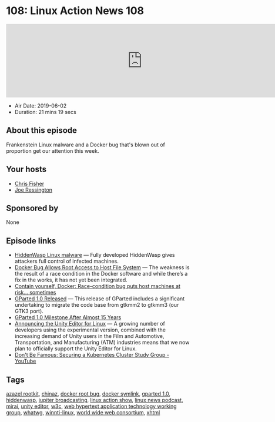 # 108: Linux Action News 108

<iframe src="https://player.fireside.fm/v2/DAcK9LdX+fKAY03Ju?theme=dark" width="740" height="200" frameborder="0" scrolling="no"></iframe>

* Air Date: 2019-06-02
* Duration: 21 mins 19 secs

## About this episode

Frankenstein Linux malware and a Docker bug that's blown out of proportion get our attention this week.

## Your hosts
* [Chris Fisher](https://linuxactionnews.com/hosts/chris)
* [Joe Ressington](https://linuxactionnews.com/hosts/joe)

## Sponsored by

None



## Episode links

  * [HiddenWasp Linux malware](https://arstechnica.com/information-technology/2019/05/advanced-linux-backdoor-found-in-the-wild-escaped-av-detection/ "HiddenWasp Linux malware") — Fully developed HiddenWasp gives attackers full control of infected machines.
  * [Docker Bug Allows Root Access to Host File System](https://duo.com/decipher/docker-bug-allows-root-access-to-host-file-system "Docker Bug Allows Root Access to Host File System") — The weakness is the result of a race condition in the Docker software and while there’s a fix in the works, it has not yet been integrated.
  * [Contain yourself, Docker: Race-condition bug puts host machines at risk... sometimes](https://www.theregister.co.uk/2019/05/29/docker_race_condition/ "Contain yourself, Docker: Race-condition bug puts host machines at risk... sometimes")
  * [GParted 1.0 Released](https://gparted.sourceforge.io/news.php?item=224 "GParted 1.0 Released") — This release of GParted includes a significant undertaking to migrate the code base from gtkmm2 to gtkmm3 (our GTK3 port).
  * [GParted 1.0 Milestone After Almost 15 Years](https://news.softpedia.com/news/gparted-open-source-partition-editor-reaches-1-0-milestone-after-almost-15-years-526221.shtml "GParted 1.0 Milestone After Almost 15 Years")
  * [Announcing the Unity Editor for Linux](https://blogs.unity3d.com/2019/05/30/announcing-the-unity-editor-for-linux/ "Announcing the Unity Editor for Linux") — A growing number of developers using the experimental version, combined with the increasing demand of Unity users in the Film and Automotive, Transportation, and Manufacturing (ATM) industries means that we now plan to officially support the Unity Editor for Linux.
  * [Don't Be Famous: Securing a Kubernetes Cluster Study Group - YouTube](https://www.youtube.com/watch?v=fmsQHVIRpu0&feature=youtu.be "Don't Be Famous: Securing a Kubernetes Cluster Study Group - YouTube")



## Tags

[azazel rootkit](https://linuxactionnews.com/tags/azazel%20rootkit), [chinaz](https://linuxactionnews.com/tags/chinaz), [docker root bug](https://linuxactionnews.com/tags/docker%20root%20bug), [docker symlink](https://linuxactionnews.com/tags/docker%20symlink), [gparted 1.0](https://linuxactionnews.com/tags/gparted%201.0), [hiddenwasp](https://linuxactionnews.com/tags/hiddenwasp), [jupiter broadcasting](https://linuxactionnews.com/tags/jupiter%20broadcasting), [linux action show](https://linuxactionnews.com/tags/linux%20action%20show), [linux news podcast](https://linuxactionnews.com/tags/linux%20news%20podcast), [mirai](https://linuxactionnews.com/tags/mirai), [unity editor](https://linuxactionnews.com/tags/unity%20editor), [w3c](https://linuxactionnews.com/tags/w3c), [web hypertext application technology working group](https://linuxactionnews.com/tags/web%20hypertext%20application%20technology%20working%20group), [whatwg](https://linuxactionnews.com/tags/whatwg), [winnti-linux](https://linuxactionnews.com/tags/winnti-linux), [world wide web consortium](https://linuxactionnews.com/tags/world%20wide%20web%20consortium), [xhtml](https://linuxactionnews.com/tags/xhtml)